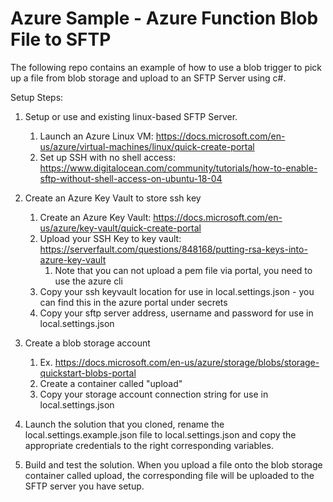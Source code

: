 # Azure Sample - Azure Function Blob File to SFTP 
The following repo contains an example of how to use a blob trigger to pick up a file from blob storage and upload to an SFTP Server using c#. 

Setup Steps: 

1. Setup or use and existing linux-based SFTP Server. 
    1. Launch an Azure Linux VM: https://docs.microsoft.com/en-us/azure/virtual-machines/linux/quick-create-portal
    2. Set up SSH with no shell access: https://www.digitalocean.com/community/tutorials/how-to-enable-sftp-without-shell-access-on-ubuntu-18-04

2. Create an Azure Key Vault to store ssh key
    1. Create an Azure Key Vault: https://docs.microsoft.com/en-us/azure/key-vault/quick-create-portal
    2. Upload your SSH Key to key vault: https://serverfault.com/questions/848168/putting-rsa-keys-into-azure-key-vault 
        1. Note that you can not upload a pem file via portal, you need to use the azure cli
    3. Copy your ssh keyvault location for use in local.settings.json - you can find this in the azure portal under secrets
    4. Copy your sftp server address, username and password for use in local.settings.json

3. Create a blob storage account
    1. Ex. https://docs.microsoft.com/en-us/azure/storage/blobs/storage-quickstart-blobs-portal 
    2. Create a container called "upload"
    3. Copy your storage account connection string for use in local.settings.json
    
4. Launch the solution that you cloned, rename the local.settings.example.json file to local.settings.json and copy the appropriate credentials to the right corresponding variables. 

5. Build and test the solution. When you upload a file onto the blob storage container called upload, the corresponding file will be uploaded to the SFTP server you have setup. 

